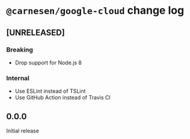 # `@carnesen/google-cloud` change log

## [UNRELEASED]
### Breaking
- Drop support for Node.js 8
### Internal
- Use ESLint instead of TSLint
- Use GitHub Action instead of Travis CI
## 0.0.0
Initial release